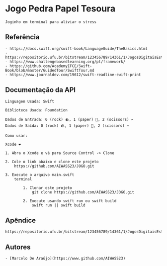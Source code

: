 # Jogo Pedra Papel Tesoura

    Joginho em terminal para aliviar o stress

## Referência

    - https://docs.swift.org/swift-book/LanguageGuide/TheBasics.html
    - https://repositorio.ufu.br/bitstream/123456789/14361/1/JogosDigitaisEstrategia.pdf
    - https://www.challengebasedlearning.org/pt/framework/
    - https://github.com/AcademyIFCE/Swift-Book/blob/master/GuidedTour/SwiftTour.md
    - https://www.journaldev.com/19612/swift-readline-swift-print


## Documentação da API

    Linguagen Usada: Swift

    Biblioteca Usada: Foundation 

    Dados de Entrada: 0 (rock) 🪨, 1 (paper) 📝, 2 (scissors) ✂️
    Dados de Saída: 0 (rock) 🪨, 1 (paper) 📝, 2 (scissors) ✂️
    
    Como usar:

    Xcode ❤️

    1. Abra o Xcode e vá para Source Control -> Clone

    2. Cole o link abaixo e clone este projeto
        https://github.com/AIWASS23/JOGO.git
    
    3. Execute o arquivo main.swift
        terminal

            1. Clonar este projeto
                git clone https://github.com/AIWASS23/JOGO.git
            
            2. Execute usando swift run ou swift build
                swift run || swift build
    
## Apêndice

    https://repositorio.ufu.br/bitstream/123456789/14361/1/JogosDigitaisEstrategia.pdf

## Autores

    - [Marcelo De Araújo](https://www.github.com/AIWASS23)
